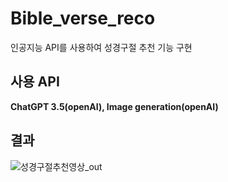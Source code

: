 # Bible_verse_reco
인공지능 API를 사용하여 성경구절 추천 기능 구현

## 사용 API
**ChatGPT 3.5(openAI), Image generation(openAI)**

## 결과
![성경구절추천영상_out](https://github.com/Park21700305/Bible_verse_reco/assets/93187535/6437d140-1fa9-4f2e-a1c9-f6cc983b73fe)
